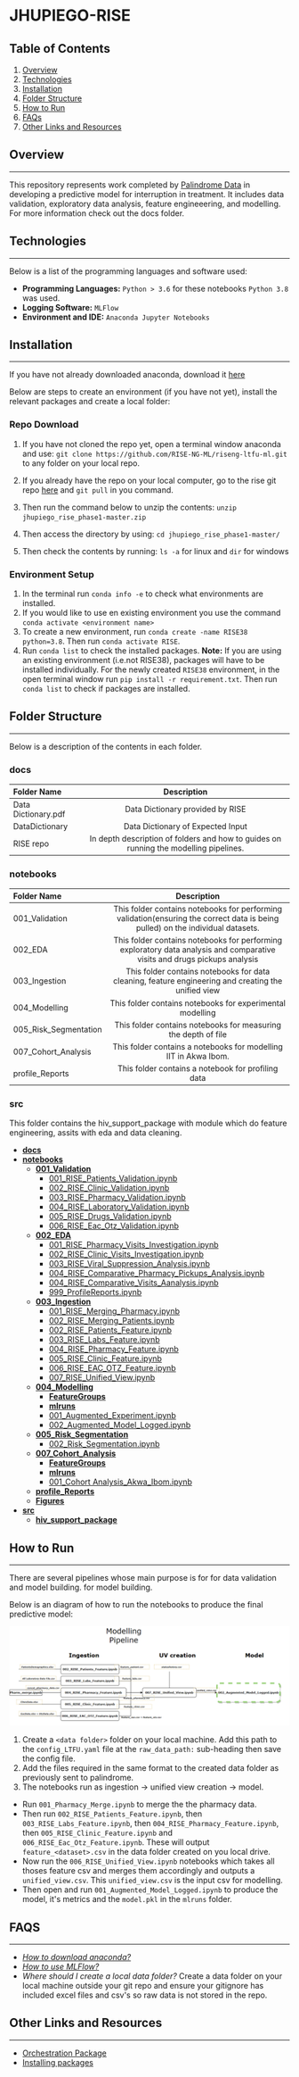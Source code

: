 # JHUPIEGO-RISE

## Table of Contents
1. [Overview](#overview)
2. [Technologies](#technologies)
3. [Installation](#installation)
4. [Folder Structure](#folder-structure)
5. [How to Run](#how-to-run)
6. [FAQs](#faqs)
7. [Other Links and Resources](#other-links-and-resources)

## Overview
***

This repository represents work completed by [Palindrome Data](https://www.palindromedata.com/) in developing a predictive model for interruption in treatment. 
It includes data validation, exploratory data analysis, feature engineeering, and modelling. For more information check out the docs folder. 

## Technologies
***

Below is a list of the programming languages and software used:

 - **Programming Languages:** `Python > 3.6` for these notebooks `Python 3.8` was used.
 - **Logging Software:** `MLFlow`
 - **Environment and IDE:** `Anaconda Jupyter Notebooks`
 

## Installation
***
If you have not already downloaded anaconda, download it [here](https://www.anaconda.com/products/distribution)

Below are steps to create an environment (if you have not yet), install the relevant packages and create a local folder:

### Repo Download

1. If you have not cloned the repo yet, open a terminal window anaconda and use: `git clone https://github.com/RISE-NG-ML/riseng-ltfu-ml.git` to any folder on your local repo.

2. If you already have the repo on your local computer, go to the rise git repo [here](https://github.com/RISE-NG-ML/riseng-ltfu-ml) and `git pull` in you command.

3. Then run the command below to unzip the contents:
`unzip jhupiego_rise_phase1-master.zip`

4. Then access the directory by using:
`cd jhupiego_rise_phase1-master/`

5. Then check the contents by running:
`ls -a` for linux and `dir` for windows

### Environment Setup

1. In the terminal run `conda info -e` to check what environments are installed. 
2. If you would like to use en existing environment you use the command `conda activate <environment name>`
3. To create a new environment, run `conda create -name RISE38 python=3.8`. Then run `conda activate RISE`.
3. Run `conda list` to check the installed packages. **Note:** If you are using an existing environment (i.e.not RISE38), packages will have to be installed individually. For the newly created `RISE38` environment, in the open terminal window run
`pip install -r requirement.txt`. Then run `conda list` to check if packages are installed.

## Folder Structure
***
Below is a description of the contents in each folder.

### docs
| Folder Name     | Description | 
| :---       |    :----:   |
|Data Dictionary.pdf| Data Dictionary provided by RISE|
|DataDictionary|Data Dictionary of Expected Input|
|RISE repo|In depth description of folders and how to guides on running the  modelling pipelines.|

### notebooks

| Folder Name     | Description | 
| :---       |    :----:   | 
| 001_Validation     | This folder contains notebooks for performing validation(ensuring the correct data is being pulled) on the individual datasets.      | 
|   002_EDA |    This folder contains notebooks for performing exploratory data analysis and comparative visits and drugs pickups analysis    |
| 003_Ingestion| This folder contains notebooks for data cleaning, feature engineering and creating the unified view|
|004_Modelling|This folder  contains notebooks for experimental modelling|
|005_Risk_Segmentation|This folder contains notebooks for measuring the depth of file|
|007_Cohort_Analysis|This folder contains a notebooks for modelling IIT in Akwa Ibom.|
|profile_Reports|This folder contains a notebook for profiling data|

### src
This folder contains the hiv_support_package with module which do feature engineering, assits with eda and data cleaning.

- [**docs**](docs)
- [**notebooks**](notebooks)
    - [**001\_Validation**](notebooks/001\_Validation)
        - [001\_RISE\_Patients\_Validation.ipynb](notebooks/001\_Validation/001\_RISE\_Patients\_Validation.ipynb)
        - [002\_RISE\_Clinic\_Validation.ipynb](notebooks/001\_Validation/002\_RISE\_Clinic\_Validation.ipynb)
        - [003\_RISE\_Pharmacy\_Validation.ipynb](notebooks/001\_Validation/003\_RISE\_Pharmacy\_Validation.ipynb)
        - [004\_RISE\_Laboratory\_Validation.ipynb](notebooks/001\_Validation/004\_RISE\_Laboratory\_Validation.ipynb)
        - [005\_RISE\_Drugs\_Validation.ipynb](notebooks/001\_Validation/005\_Drugs\_Validation.ipynb)
        - [006\_RISE\_Eac\_Otz\_Validation.ipynb](notebooks/001\_Validation/006\_RISE\_Eac\_Otz\_Validation.ipynb)
    - [**002\_EDA**](notebooks/002\_EDA)
        - [001\_RISE\_Pharmacy\_Visits\_Investigation.ipynb](notebooks/002\_EDA/001\_RISE\_Pharmacy\_Visits\_Investigation.ipynb)
        - [002\_RISE\_Clinic\_Visits\_Investigation.ipynb](notebooks/002\_EDA/002\_RISE\_Clinic\_Visits\_Investigation.ipynb)
        - [003\_RISE\_Viral\_Suppression\_Analysis.ipynb](notebooks/002\_EDA/003\_RISE\_Viral\_Suppression\_Analysis.ipynb)
        - [004\_RISE\_Comparative\_Pharmacy\_Pickups_Analysis.ipynb](notebooks/002\_EDA/004\_RISE\_Comparative\_Pharmacy\_Pickups_Analysis.ipynb)
        - [004\_RISE\_Comparative\_Visits\_Aanalysis.ipynb](notebooks/002\_EDA/004\_RISE\_Comparative\_Visits\_Aanalysis.ipynb)
        - [999\_ProfileReports.ipynb](notebooks/002\_EDA/999\_ProfileReports.ipynb)
    - [**003\_Ingestion**](notebooks/003\_Ingestion)
        - [001\_RISE\_Merging\_Pharmacy.ipynb](notebooks/003\_Ingestion/001\_RISE\_Pharmacy\_Merge.ipynb)
        - [002\_RISE\_Merging\_Patients.ipynb](notebooks/003\_Ingestion/002\_Merging\_Patients.ipynb)
        - [002\_RISE\_Patients\_Feature.ipynb](notebooks/003\_Ingestion/002\_RISE\_Patients\_Feature.ipynb)
        - [003\_RISE\_Labs\_Feature.ipynb](notebooks/003\_Ingestion/003\_RISE\_Labs\_Feature.ipynb)
        - [004\_RISE\_Pharmacy\_Feature.ipynb](notebooks/003\_Ingestion/004\_RISE\_Pharmacy\_Feature.ipynb)
        - [005\_RISE\_Clinic\_Feature.ipynb](notebooks/003\_Ingestion/005\_RISE\_Clinic\_Feature.ipynb)
        - [006\_RISE\_EAC\_OTZ\_Feature.ipynb](notebooks/003\_Ingestion/006\_RISE\_EAC\_OTZ\_Feature.ipynb)
        - [007\_RISE\_Unified\_View.ipynb](notebooks/003\_Ingestion/007\_RISE\_Unified\_View.ipynb)
    - [**004\_Modelling**](notebooks/004\_Modelling)
        - [**FeatureGroups**](notebooks/004\_Modelling/FeatureGroups)
        - [**mlruns**](notebooks/004\_Modelling/mlruns)
        - [001\_Augmented\_Experiment.ipynb](notebooks/004\_Modelling/001\_Augmented\_Experiment.ipynb)
        - [002\_Augmented\_Model\_Logged.ipynb](notebooks/004\_Modelling/002\_Augmented\_Model\_Logged.ipynb)
    - [**005\_Risk_Segmentation**](notebooks/005\_Risk_Segmentation)
        - [002\_Risk\_Segmentation.ipynb](notebooks/005\_Risk\_Segmentation/002\_Risk\_Segmentation.ipynb)
    - [**007\_Cohort_Analysis**](notebooks/007\_Cohort_Analysis)
        - [**FeatureGroups**](notebooks/007\_Cohort_Analysis/FeatureGroups)
        - [**mlruns**](notebooks/007\_Cohort_Analysis/mlruns)
        - [001_Cohort Analysis_Akwa_Ibom.ipynb](notebooks/007_Cohort_Analysis/001_Cohort%20Analysis_Akwa_Ibom/.ipynb)
    - [**profile_Reports**](notebooks/profile_Reports)
    - [**Figures**](Figures)
- [**src**](src)
    - [**hiv_support_package**](src/hiv_support_package)

## How to Run
***

There are several pipelines whose main purpose is for for data validation and model building. for model building.

Below is an diagram of how to run the notebooks to produce the final predictive model:

![Modelling Pipeline](modelling.png)

1. Create a `<data folder>` folder on your local machine. Add this path to the `config_LTFU.yaml` file at the `raw_data_path:` sub-heading then save the config file.
2. Add the files required in the same format  to the created data folder as previously sent to palindrome. 
3. The notebooks run as ingestion -> unified view creation -> model.
- Run `001_Pharmacy_Merge.ipynb` to merge the the pharmacy data.
- Then run `002_RISE_Patients_Feature.ipynb`, then `003_RISE_Labs_Feature.ipynb`, then `004_RISE_Pharmacy_Feature.ipynb`, then `005_RISE_Clinic_Feature.ipynb` and `006_RISE_Eac_Otz_Feature.ipynb`. These will output `feature_<dataset>.csv` in the data folder created on you local drive. 
- Now run the `006_RISE_Unified_View.ipynb` notebooks which takes all thoses feature csv and merges them accordingly and outputs a `unified_view.csv`. This `unified_view.csv` is the input csv for modelling.
- Then open and run `001_Augmented_Model_Logged.ipynb` to produce the model, it's metrics and the `model.pkl` in the `mlruns` folder.
 

## FAQS
***
- [*How to download anaconda?*](https://towardsdatascience.com/anaconda-start-here-for-data-science-in-python-475045a9627)
- [*How to use MLFlow?*](https://www.mlflow.org/docs/latest/tutorials-and-examples/tutorial.html)
- *Where should I create a local data folder?* Create a data folder on your local machine outside your git repo and ensure your gitignore has included excel files and csv's so raw data is not stored in the repo. 

## Other Links and Resources
***
- [Orchestration Package](https://docs.orchest.io/en/stable/getting_started/quickstart.html#quickstart)
- [Installing packages](https://docs.conda.io/projects/conda/en/latest/user-guide/concepts/installing-with-conda.html)
